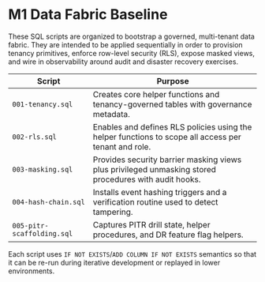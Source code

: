 # M1 Data Fabric Baseline

These SQL scripts are organized to bootstrap a governed, multi-tenant data fabric. They are intended to be applied sequentially in order to provision tenancy primitives, enforce row-level security (RLS), expose masked views, and wire in observability around audit and disaster recovery exercises.

| Script | Purpose |
| --- | --- |
| `001-tenancy.sql` | Creates core helper functions and tenancy-governed tables with governance metadata. |
| `002-rls.sql` | Enables and defines RLS policies using the helper functions to scope all access per tenant and role. |
| `003-masking.sql` | Provides security barrier masking views plus privileged unmasking stored procedures with audit hooks. |
| `004-hash-chain.sql` | Installs event hashing triggers and a verification routine used to detect tampering. |
| `005-pitr-scaffolding.sql` | Captures PITR drill state, helper procedures, and DR feature flag helpers. |

Each script uses `IF NOT EXISTS`/`ADD COLUMN IF NOT EXISTS` semantics so that it can be re-run during iterative development or replayed in lower environments.
